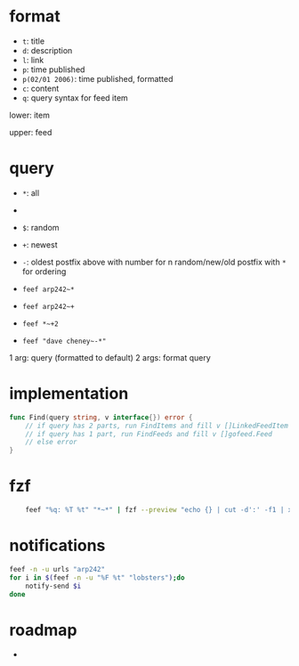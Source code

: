 # format

+ `t`: title
+ `d`: description
+ `l`: link
+ `p`: time published
+ `p(02/01 2006)`: time published, formatted
+ `c`: content
+ `q`: query syntax for feed item

lower: item

upper: feed

# query

+ `*`: all
+ 
+ `$`: random
+ `+`: newest
+ `-`: oldest
postfix above with number for n random/new/old
postfix with `*` for ordering

+ `feef arp242~*`
+ `feef arp242~+`
+ `feef *~+2`
+ `feef "dave cheney~-*"`

1 arg:  query (formatted to default)
2 args: format query

# implementation

```go
func Find(query string, v interface{}) error {
    // if query has 2 parts, run FindItems and fill v []LinkedFeedItem
    // if query has 1 part, run FindFeeds and fill v []gofeed.Feed
    // else error
}
```

# fzf

```sh
    feef "%q: %T %t" "*~*" | fzf --preview "echo {} | cut -d':' -f1 | xargs feef '%d\n%c'"
```

# notifications

```sh
feef -n -u urls "arp242"
for i in $(feef -n -u "%F %t" "lobsters");do
    notify-send $i
done
```

# roadmap

+ 
